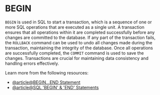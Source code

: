 # BEGIN

`BEGIN` is used in SQL to start a transaction, which is a sequence of one or more SQL operations that are executed as a single unit. A transaction ensures that all operations within it are completed successfully before any changes are committed to the database. If any part of the transaction fails, the `ROLLBACK` command can be used to undo all changes made during the transaction, maintaining the integrity of the database. Once all operations are successfully completed, the `COMMIT` command is used to save the changes. Transactions are crucial for maintaining data consistency and handling errors effectively.

Learn more from the following resources:

- [@article@BEGIN...END Statement](https://infocenter.sybase.com/help/index.jsp?topic=/com.sybase.infocenter.dc00801.1510/html/iqrefso/BABFBJAB.htm)
- [@article@SQL 'BEGIN' & 'END' Statements](https://reintech.io/blog/understanding-sql-begin-end-statements-guide)